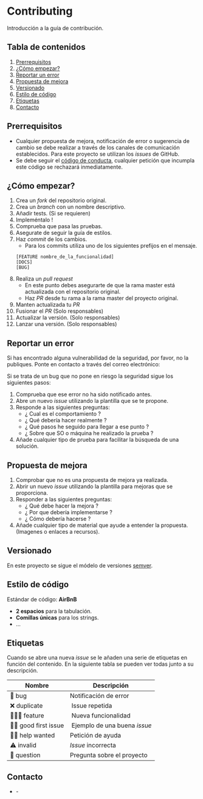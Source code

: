 # Contributing

Introducción a la guía de contribución.

## Tabla de contenidos

1. [Prerrequisitos](#prerequisitos)
2. [¿Cómo empezar?](#cómo-empezar)
3. [Reportar un error](#reportar-un-error)
4. [Propuesta de mejora](#propuesta-de-mejora)
5. [Versionado](#versionado)
6. [Estilo de código](#estilo-de-código)
7. [Etiquetas](#etiquetas)
8. [Contacto](#contacto)

## Prerrequisitos

* Cualquier propuesta de mejora, notificación de error o sugerencia de cambio se debe realizar a través de los canales de comunicación establecidos.
Para este proyecto se utilizan los _issues_ de GitHub.
* Se debe seguir el [código de conducta](codeofconduct), cualquier petición que incumpla este código se rechazará inmediatamente.

## ¿Cómo empezar?

<!-- En este apartado se deben listar los pasos que hay que seguir para realizar un pull request en el proyecto. -->

1. Crea un _fork_ del repositorio original.
2. Crea un _branch_ con un nombre descriptivo.
3. Añadir tests. (Si se requieren)
4. Impleméntalo !
5. Comprueba que pasa las pruebas.
6. Asegurate de seguir la guía de estilos.
7. Haz _commit_ de los cambios.
    - Para los commits utiliza uno de los siguientes prefijos en el mensaje.
    ```
    [FEATURE nombre_de_la_funcionalidad]
    [DOCS]
    [BUG]
    ```
8. Realiza un _pull request_
    - En este punto debes asegurarte de que la rama master está actualizada con el repositorio original.
    - Haz _PR_ desde tu rama a la rama master del proyecto original.
9. Manten actualizada tu _PR_
10. Fusionar el _PR_ (Solo responsables)
11. Actualizar la versión. (Solo responsables)
12. Lanzar una versión. (Solo responsables)

## Reportar un error

<!-- En este apartado se debe describir como reportar un error y qué hacer en casos específicos -->
Si has encontrado alguna vulnerabilidad de la seguridad, por favor, no la publiques. Ponte en contacto a través del correo electrónico: <correo de contacto>

Si se trata de un bug que no pone en riesgo la seguridad sigue los siguientes pasos:

1. Comprueba que ese error no ha sido notificado antes.
2. Abre un nuevo _issue_ utilizando la plantilla que se te propone.
3. Responde a las siguientes preguntas:
    - ¿ Cual es el comportamiento ?
    - ¿ Qué debería hacer realmente ?
    - ¿ Qué pasos he seguido para llegar a ese punto ?
    - ¿ Sobre que SO o máquina he realizado la prueba ?
4. Añade cualquier tipo de prueba para facilitar la búsqueda de una solución.

## Propuesta de mejora

1. Comprobar que no es una propuesta de mejora ya realizada.
2. Abrir un nuevo _issue_ utilizando la plantilla para mejoras que se proporciona.
3. Responder a las siguientes preguntas:
    - ¿ Qué debe hacer la mejora ?
    - ¿ Por que debería implementarse ?
    - ¿ Cómo debería hacerse ?
4. Añade cualquier tipo de material que ayude a entender la propuesta. (Imagenes o enlaces a recursos).

## Versionado

En este proyecto se sigue el módelo de versiones [semver](https://semver.org/).

## Estilo de código

<!-- Aquí el estándar escogido: -->
Estándar de código: **AirBnB**

* **2 espacios** para la tabulación.
* **Comillas únicas** para los strings.
* ...

## Etiquetas

Cuando se abre una nueva _issue_ se le añaden una serie de etiquetas en función del contenido. En la siguiente tabla se pueden ver todas junto a su descripción.

| Nombre | Descripción |
| ------ | ------------|
| 🐛 bug | Notificación de error |
| ❌ duplicate | Issue repetida |
| 🙋🏼‍♀️ feature | Nueva funcionalidad |
| 👶🏼 good first issue | Ejemplo de una buena _issue_ |
| 🙏🏼 help wanted | Petición de ayuda |
| ⚠️ invalid | _Issue_ incorrecta |
| 🧐 question | Pregunta sobre el proyecto |


## Contacto

* [<author>]() - <email>
